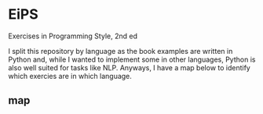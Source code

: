 # EiPS
Exercises in Programming Style, 2nd ed

I split this repository by language as the book examples are written in Python and, while I wanted to implement some in other languages, Python is also well suited for tasks like NLP. Anyways, I have a map below to identify which exercies are in which language.
## map
